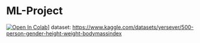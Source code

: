 # ML-Project
[![Open In Colab](https://colab.research.google.com/assets/colab-badge.svg)](https://colab.research.google.com/drive/1BvLkWU1MTp9JwG3UJKnMcDAqtbRx_55L?usp=sharing)]
dataset: https://www.kaggle.com/datasets/yersever/500-person-gender-height-weight-bodymassindex
